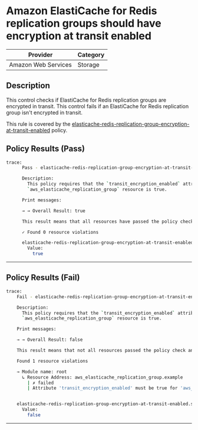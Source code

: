 #  Amazon ElastiCache for Redis replication groups should have encryption at transit enabled

| Provider            | Category     |
|---------------------|--------------|
| Amazon Web Services | Storage      |

## Description

This control checks if ElastiCache for Redis replication groups are encrypted in transit. This control fails if an ElastiCache for Redis replication group isn't encrypted in transit.

This rule is covered by the [elasticache-redis-replication-group-encryption-at-transit-enabled](../../policies/elasticache/elasticache-redis-replication-group-encryption-at-transit-enabled.sentinel) policy.

## Policy Results (Pass)
```bash
trace:
      Pass - elasticache-redis-replication-group-encryption-at-transit-enabled.sentinel

      Description:
        This policy requires that the `transit_encryption_enabled` attribute of the
        `aws_elasticache_replication_group` resource is true.

      Print messages:

      → → Overall Result: true

      This result means that all resources have passed the policy check for the policy elasticache-redis-replication-group-encryption-at-transit-enabled.

      ✓ Found 0 resource violations

      elasticache-redis-replication-group-encryption-at-transit-enabled.sentinel:47:1 - Rule "main"
        Value:
          true
```

---

## Policy Results (Fail)
```bash
trace:
    Fail - elasticache-redis-replication-group-encryption-at-transit-enabled.sentinel

    Description:
      This policy requires that the `transit_encryption_enabled` attribute of the
      `aws_elasticache_replication_group` resource is true.

    Print messages:

    → → Overall Result: false

    This result means that not all resources passed the policy check and the protected behavior is not allowed for the policy elasticache-redis-replication-group-encryption-at-transit-enabled.

    Found 1 resource violations

    → Module name: root
      ↳ Resource Address: aws_elasticache_replication_group.example
        | ✗ failed
        | Attribute 'transit_encryption_enabled' must be true for 'aws_elasticache_replication_group' resources.Refer to https://docs.aws.amazon.com/securityhub/latest/userguide/elasticache-controls.html#elasticache-5 for more details.


    elasticache-redis-replication-group-encryption-at-transit-enabled.sentinel:47:1 - Rule "main"
      Value:
        false
```

---